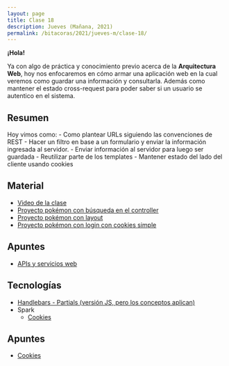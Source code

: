 ```yaml
---
layout: page
title: Clase 18
description: Jueves (Mañana, 2021)
permalink: /bitacoras/2021/jueves-m/clase-18/
---
```


**¡Hola!**

Ya con algo de práctica y conocimiento previo acerca de la __Arquitectura Web__, hoy nos enfocaremos en cómo armar una aplicación web en la cual veremos como guardar una información y consultarla. Además como mantener el estado cross-request para poder saber si un usuario se autentico en el sistema.

## Resumen

Hoy vimos como:
    - Como plantear URLs siguiendo las convenciones de REST
    - Hacer un filtro en base a un formulario y enviar la información ingresada al servidor.
    - Enviar información al servidor para luego ser guardada
    - Reutilizar parte de los templates
    - Mantener estado del lado del cliente usando cookies

## Material

- [Video de la clase]()
- [Proyecto pokémon con búsqueda en el controller](https://github.com/dds-utn/spark-web-proof-of-concept/tree/pokemon-step-search)
- [Proyecto pokémon con layout](https://github.com/dds-utn/spark-web-proof-of-concept/tree/pokemon-layout)
- [Proyecto pokémon con login con cookies simple](https://github.com/dds-utn/spark-web-proof-of-concept/tree/pokemon-cookies)

## Apuntes
- [APIs y servicios web](https://docs.google.com/document/d/1Zn0caIulROTp471uIPuQ7SnszMwzaEQSoWmDP8UsmPM/edit#heading=h.p1y6axz6zmcn)

## Tecnologías

- [Handlebars - Partials (versión JS, pero los conceptos aplican)](https://handlebarsjs.com/guide/partials.html)
- Spark
  - [Cookies](https://sparkjava.com/documentation#cookies)

## Apuntes

- [Cookies](https://developer.mozilla.org/es/docs/Web/HTTP/Cookies)
